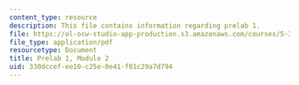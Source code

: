 ```yaml
---
content_type: resource
description: This file contains information regarding prelab 1.
file: https://ol-ocw-studio-app-production.s3.amazonaws.com/courses/5-35-introduction-to-experimental-chemistry-fall-2012/330dccefee10c25e0e41f81c29a7d794_MIT5_35F12_prelab1module2.pdf
file_type: application/pdf
resourcetype: Document
title: Prelab 1, Module 2
uid: 330dccef-ee10-c25e-0e41-f81c29a7d794
---
```

